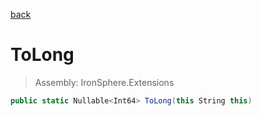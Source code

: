 ﻿

[back](/IronSphere.Extensions/types/StringCastingExtension)

# ToLong

> Assembly: IronSphere.Extensions

```csharp
public static Nullable<Int64> ToLong(this String this)
```



 
